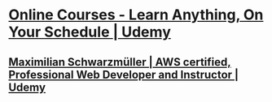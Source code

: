 # [Online Courses - Learn Anything, On Your Schedule | Udemy](https://www.udemy.com/ "Online Courses - Learn Anything, On Your Schedule | Udemy")

## [Maximilian Schwarzmüller | AWS certified, Professional Web Developer and Instructor | Udemy](https://www.udemy.com/user/maximilian-schwarzmuller/ "Maximilian Schwarzmüller | AWS certified, Professional Web Developer and Instructor | Udemy")
